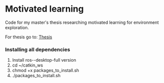 # Motivated learning
Code for my master's thesis researching motivated learning for environment exploration.

For thesis go to: [Thesis](https://github.com/StyczenB/motivated_learning_thesis)

### Installing all dependencies
1. Install ros-<distro>-desktop-full version
2. cd ~/catkin_ws
3. chmod +x packages_to_install.sh
4. ./packages_to_install.sh 

